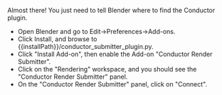 Almost there! You just need to tell Blender where to find the Conductor plugin.

* Open Blender and go to Edit->Preferences->Add-ons.
* Click Install, and browse to {{installPath}}/conductor_submitter_plugin.py.
* Click "Install Add-on", then enable the Add-on "Conductor Render Submitter".
* Click on the "Rendering" workspace, and you should see the "Conductor Render Submitter" panel.
* On the "Conductor Render Submitter" panel, click on "Connect".